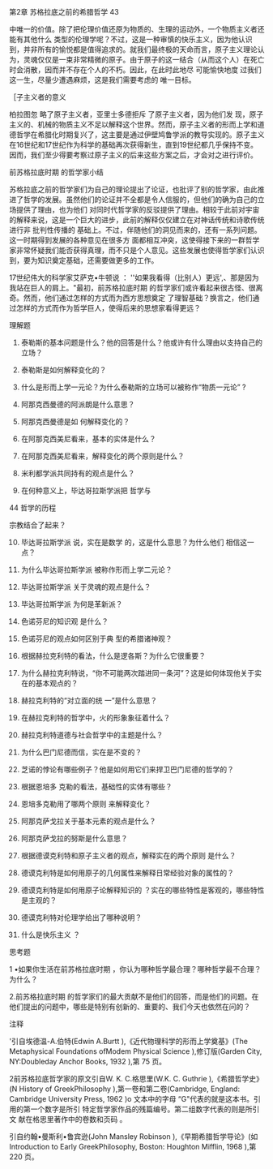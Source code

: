第2章 苏格拉底之前的希腊哲学 43

中唯一的价值。除了把伦理价值还原为物质的、生理的运动外，一个物质主义者还能有其他什么 类型的伦理学呢？不过，这是一种审慎的快乐主义，因为他认识到，并非所有的愉悦都是值得追求的。就我们最终极的天命而言，原子主义理论认为，灵魂仅仅是一束非常精微的原子。由于原子的这一结合（从而这个人）在死亡时会消散，因而并不存在个人的不朽。因此，在此时此地尽 可能愉快地度 过我们这一生，尽量少遭遇麻烦，这是我们需要考虑的 唯一目标。

［子主义者的意义

柏拉图忽 略了原子主义者，亚里士多德拒斥 了原子主义者，因为他们发 现，原子主义的、机械的物质主义不足以解释这个世界。然而，原子主义者的形而上学和道德哲学在希腊化时期复兴了，这主要是通过伊壁鸠鲁学派的教导实现的。原子主义在16世纪和17世纪作为科学的基础再次获得新生，直到19世纪都几乎保持不变。因而，我们至少得要考察过原子主义的后来这些方案之后，才会对之进行评价。

前苏格拉底时期 的哲学家小结

苏格拉底之前的哲学家们为自己的理论提出了论证，也批评了别的哲学家，由此推进了哲学的发展。虽然他们的论证并不全都是令人信服的，但他们的确为自己的立场提供了理由，也为他们 对同时代哲学家的反驳提供了理由。相较于此前对宇宙的解释来说，这是一个巨大的进步，此前的解释仅仅建立在对神话传统和诗歌传统进行非 批判性传播的 基础上。不过，伴随他们的洞见而来的，还有一系列问题。这一时期得到发展的各种意见在很多方 面都相互冲突，这使得接下来的一群哲学家非常怀疑我们能否获得真理，而不只是个人意见。这些发展也使得哲学家们认识到，要为知识奠定基础，还需要做更多的工作。

17世纪伟大的科学家艾萨克•牛顿说 ： ''如果我看得（比别人）更远',、那是因为我站在巨人的肩上。"最初，前苏格拉底时期 的哲学家们或许看起来很古怪、很离奇。然而，他们通过怎样的方式而为西方思想奠定 了理智基础？换言之，他们通过怎样的方式而作为哲学巨人，使得后来的思想家看得更远？

理解题

1. 泰勒斯的基本问题是什么？他的回答是什么？他或许有什么理由以支持自己的立场？

2. 泰勒斯是如何解释变化的？

3. 什么是形而上学一元论？为什么泰勒斯的立场可以被称作“物质一元论” ?

4. 阿那克西曼德的阿派朗是什么意思？

5. 阿那克西曼德是如 何解释变化的？

6. 在阿那克西美尼看来，基本的实体是什么？

7. 在阿那克西美尼看来，解释变化的两个原则是什么？

8. 米利都学派共同持有的观点是什么？

9. 在何种意义上，毕达哥拉斯学派把 哲学与

44 哲学的历程

宗教结合了起来？

10. 毕达哥拉斯学派 说，实在是数学 的，这是什么意思？为什么他们 相信这一点？

11. 为什么毕达哥拉斯学派 被称作形而上学二元论？

12. 毕达哥拉斯学派 关于灵魂的观点是什么？

13. 毕达哥拉斯学派 为何是革新派？

14. 色诺芬尼的知识观 是什么？

15. 色诺芬尼的观点如何区别于典 型的希腊诸神观？

16. 根据赫拉克利特的看法，什么是逻各斯？为什么它很重要？

17. 为什么赫拉克利特说，“你不可能两次踏进同一条河”？这是如何体现他关于实在的基本观点的？

18. 赫拉克利特的“对立面的统 一”是什么意思？

19. 在赫拉克利特的哲学中，火的形象象征着什么？

20. 赫拉克利特道德与社会哲学中的主题是什么？

21. 为什么巴门尼德而信，实在是不变的？

22. 芝诺的悖论有哪些例子？他是如何用它们来捍卫巴门尼德的哲学的？

23. 根据恩培多 克勒的看法，基础性的实体有哪些？

24. 恩培多克勒用了哪两个原则 来解释变化？

25. 阿那克萨戈拉关于基本元素的观点是什么？

26. 阿那克萨戈拉的努斯是什么意思？

27. 根据德谟克利特和原子主义者的观点，解释实在的两个原则 是什么？

28. 德谟克利特是如何用原子的几何属性来解释日常经验对象的属性的？

29. 德谟克利特是如何用原子论解释知识的 ？实在的哪些特性是客观的，哪些特性是主观的？

30. 德谟克利特对伦理学给出了哪种说明？

31. 什么是快乐主义 ？

思考题

1 •如果你生活在前苏格拉底时期 ，你认为哪种哲学最合理？哪种哲学最不合理？为什么？

2.前苏格拉底时期 的哲学家们的最大贡献不是他们的回答，而是他们的问题。在他们提出的问题中，哪些是特别有创新的、重要的、我们今天也依然在问的？

注释

'引自埃德温-A.伯特(Edwin  A.Burtt ),《近代物理科学的形而上学奠基》(The Metaphysical  Foundations  ofModem  Physical  Science  ),修订版(Garden  City, NY:Doubleday  Anchor  Books,  1932 ),第 75 页。

2前苏格拉底哲学家的原文引自W. K. C.格思里(W.K. C. Guthrie  ),《希腊哲学史》(N History of GreekPhilosophy ),第一卷和第二卷(Cambridge,  England: Cambridge  University  Press,  1962 )o 文本中的字母 “G"代表的就是这本书。引用的第一个数字是所引 特定哲学家作品的残篇编号。第二组数字代表的则是所引文 献在格思里著作中的卷数和页码 。

引自约翰•曼斯利•鲁宾逊(John Mansley  Robinson  ),《早期希腊哲学导论》(如Introduction  to Early GreekPhilosophy,  Boston:  Houghton  Mifflin,  1968 ),第 220 页。

